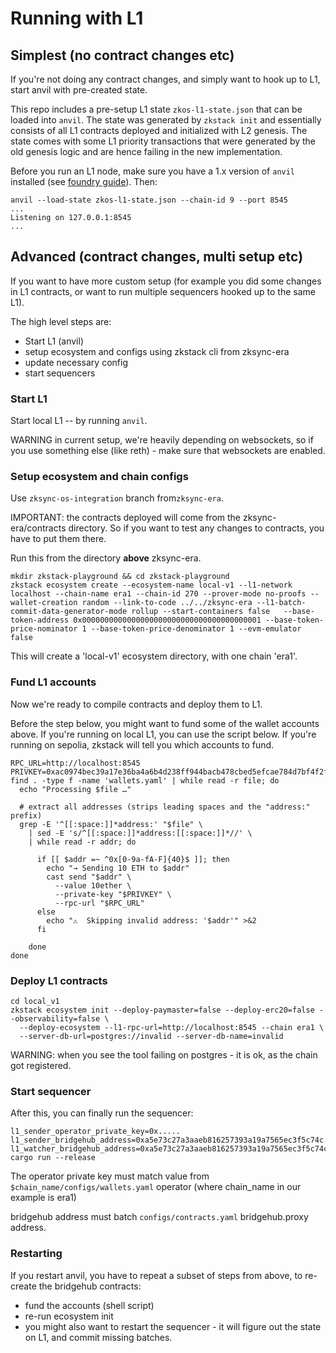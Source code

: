 # Running with L1


## Simplest (no contract changes etc)
If you're not doing any contract changes, and simply want to hook up to L1, start anvil with pre-created state.

This repo includes a pre-setup L1 state `zkos-l1-state.json` that can be loaded into `anvil`. The state was generated by `zkstack init` and essentially consists of all L1 contracts deployed and initialized with L2 genesis. The state comes with some L1 priority transactions that were generated by the old genesis logic and are hence failing in the new implementation.

Before you run an L1 node, make sure you have a 1.x version of `anvil` installed (see [foundry guide](https://getfoundry.sh/)). Then:

```
anvil --load-state zkos-l1-state.json --chain-id 9 --port 8545
...
Listening on 127.0.0.1:8545
...
```

## Advanced (contract changes, multi setup  etc)

If you want to have more custom setup (for example you did some changes in L1 contracts, or want to run multiple sequencers hooked up to the same L1).


The high level steps are:

* Start L1 (anvil)
* setup ecosystem and configs using zkstack cli from zksync-era
* update necessary config
* start sequencers

### Start L1
Start local L1 -- by running `anvil`.

WARNING in current setup, we're heavily depending on websockets, so if you use something else (like reth) - make sure that websockets are enabled.

### Setup ecosystem and chain configs

Use `zksync-os-integration` branch from`zksync-era`.

IMPORTANT: the contracts deployed will come from the zksync-era/contracts directory. So if you want to test any changes to contracts, you have to put them there.

Run this from the directory **above** zksync-era.
```
mkdir zkstack-playground && cd zkstack-playground
zkstack ecosystem create --ecosystem-name local-v1 --l1-network localhost --chain-name era1 --chain-id 270 --prover-mode no-proofs --wallet-creation random --link-to-code ../../zksync-era --l1-batch-commit-data-generator-mode rollup --start-containers false   --base-token-address 0x0000000000000000000000000000000000000001 --base-token-price-nominator 1 --base-token-price-denominator 1 --evm-emulator false
```

This will create a 'local-v1' ecosystem directory, with one chain 'era1'.

### Fund L1 accounts

Now we're ready to compile contracts and deploy them to L1.


Before the step below, you might want to fund some of the wallet accounts above.
If you're running on local L1, you can use the script below.
If you're running on sepolia, zkstack will tell you which accounts to fund.

```shell
RPC_URL=http://localhost:8545
PRIVKEY=0xac0974bec39a17e36ba4a6b4d238ff944bacb478cbed5efcae784d7bf4f2ff80
find . -type f -name 'wallets.yaml' | while read -r file; do
  echo "Processing $file …"

  # extract all addresses (strips leading spaces and the "address:" prefix)
  grep -E '^[[:space:]]*address:' "$file" \
    | sed -E 's/^[[:space:]]*address:[[:space:]]*//' \
    | while read -r addr; do

      if [[ $addr =~ ^0x[0-9a-fA-F]{40}$ ]]; then
        echo "→ Sending 10 ETH to $addr"
        cast send "$addr" \
          --value 10ether \
          --private-key "$PRIVKEY" \
          --rpc-url "$RPC_URL"
      else
        echo "⚠️  Skipping invalid address: '$addr'" >&2
      fi

    done
done
```

### Deploy L1 contracts

```
cd local_v1
zkstack ecosystem init --deploy-paymaster=false --deploy-erc20=false --observability=false \
  --deploy-ecosystem --l1-rpc-url=http://localhost:8545 --chain era1 \
  --server-db-url=postgres://invalid --server-db-name=invalid
```
WARNING: when you see the tool failing on postgres - it is ok, as the chain got registered.


### Start sequencer

After this, you can finally run the sequencer:
```
l1_sender_operator_private_key=0x..... l1_sender_bridgehub_address=0xa5e73c27a3aaeb816257393a19a7565ec3f5c74c  l1_watcher_bridgehub_address=0xa5e73c27a3aaeb816257393a19a7565ec3f5c74c cargo run --release
```

The operator private key must match value from `$chain_name/configs/wallets.yaml` operator (where chain_name in our example is era1)

bridgehub address must batch `configs/contracts.yaml` bridgehub.proxy address.


### Restarting

If you restart anvil, you have to repeat a subset of steps from above, to re-create the bridgehub contracts:
* fund the accounts (shell script)
* re-run ecosystem init
* you might also want to restart the sequencer - it will figure out the state on L1, and commit missing batches.